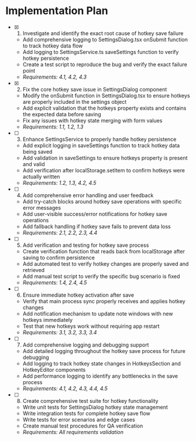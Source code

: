# Implementation Plan

- [x] 1. Investigate and identify the exact root cause of hotkey save failure
  - Add comprehensive logging to SettingsDialog.tsx onSubmit function to track hotkey data flow
  - Add logging to SettingsService.ts saveSettings function to verify hotkey persistence
  - Create a test script to reproduce the bug and verify the exact failure point
  - _Requirements: 4.1, 4.2, 4.3_

- [x] 2. Fix the core hotkey save issue in SettingsDialog component
  - Modify the onSubmit function in SettingsDialog.tsx to ensure hotkeys are properly included in the settings object
  - Add explicit validation that the hotkeys property exists and contains the expected data before saving
  - Fix any issues with hotkey state merging with form values
  - _Requirements: 1.1, 1.2, 1.3_

- [ ] 3. Enhance SettingsService to properly handle hotkey persistence
  - Add explicit logging in saveSettings function to track hotkey data being saved
  - Add validation in saveSettings to ensure hotkeys property is present and valid
  - Add verification after localStorage.setItem to confirm hotkeys were actually written
  - _Requirements: 1.2, 1.3, 4.2, 4.5_

- [ ] 4. Add comprehensive error handling and user feedback
  - Add try-catch blocks around hotkey save operations with specific error messages
  - Add user-visible success/error notifications for hotkey save operations
  - Add fallback handling if hotkey save fails to prevent data loss
  - _Requirements: 2.1, 2.2, 2.3, 4.4_

- [ ] 5. Add verification and testing for hotkey save process
  - Create verification function that reads back from localStorage after saving to confirm persistence
  - Add automated test to verify hotkey changes are properly saved and retrieved
  - Add manual test script to verify the specific bug scenario is fixed
  - _Requirements: 1.4, 2.4, 4.5_

- [ ] 6. Ensure immediate hotkey activation after save
  - Verify that main process sync properly receives and applies hotkey changes
  - Add notification mechanism to update note windows with new hotkeys immediately
  - Test that new hotkeys work without requiring app restart
  - _Requirements: 3.1, 3.2, 3.3, 3.4_

- [ ] 7. Add comprehensive logging and debugging support
  - Add detailed logging throughout the hotkey save process for future debugging
  - Add logging to track hotkey state changes in HotkeysSection and HotkeyEditor components
  - Add performance logging to identify any bottlenecks in the save process
  - _Requirements: 4.1, 4.2, 4.3, 4.4, 4.5_

- [ ] 8. Create comprehensive test suite for hotkey functionality
  - Write unit tests for SettingsDialog hotkey state management
  - Write integration tests for complete hotkey save flow
  - Write tests for error scenarios and edge cases
  - Create manual test procedures for QA verification
  - _Requirements: All requirements validation_